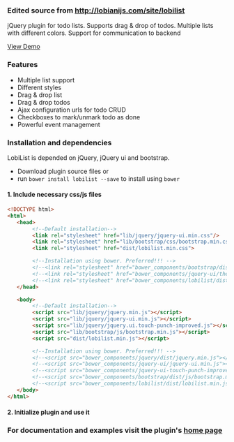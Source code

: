 ### Edited source from http://lobianijs.com/site/lobilist

jQuery plugin for todo lists. Supports drag & drop of todos. Multiple lists with different colors. Support for communication to backend

[View Demo](http://lobianijs.com/site/lobilist)

### Features

- Multiple list support
- Different styles
- Drag & drop list
- Drag & drop todos
- Ajax configuration urls for todo CRUD
- Checkboxes to mark/unmark todo as done
- Powerful event management

### Installation and dependencies

LobiList is depended on jQuery, jQuery ui and bootstrap.

- Download plugin source files or
- run `bower install lobilist --save` to install using `bower`

#### 1. Include necessary css/js files

```html
<!DOCTYPE html>
<html>
   <head>
        <!--Default installation-->
        <link rel="stylesheet" href="lib/jquery/jquery-ui.min.css"/>
        <link rel="stylesheet" href="lib/bootstrap/css/bootstrap.min.css"/>
        <link rel="stylesheet" href="dist/lobilist.min.css">

        <!--Installation using bower. Preferred!!! -->
        <!--<link rel="stylesheet" href="bower_components/bootstrap/dist/css/bootstrap.min.css"/>-->
        <!--<link rel="stylesheet" href="bower_components/jquery-ui/themes/ui-lightness/jquery-ui.min.css"/>-->
        <!--<link rel="stylesheet" href="bower_components/lobilist/dist/lobilist.min.css"/>-->
   </head>

   <body>
        <!--Default installation-->
        <script src="lib/jquery/jquery.min.js"></script>
        <script src="lib/jquery/jquery-ui.min.js"></script>
        <script src="lib/jquery/jquery.ui.touch-punch-improved.js"></script>
        <script src="lib/bootstrap/js/bootstrap.min.js"></script>
        <script src="dist/lobilist.min.js"></script>

        <!--Installation using bower. Preferred!!! -->
        <!--<script src="bower_components/jquery/dist/jquery.min.js"></script>-->
        <!--<script src="bower_components/jquery-ui/jquery-ui.min.js"></script>-->
        <!--<script src="bower_components/jquery-ui-touch-punch-improved/jquery.ui.touch-punch-improved.js"></script>-->
        <!--<script src="bower_components/bootstrap/dist/js/bootstrap.min.js"></script>-->
        <!--<script src="bower_components/lobilist/dist/lobilist.min.js"></script>-->
   </body>
</html>
```

#### 2. Initialize plugin and use it

### For documentation and examples visit the plugin's [home page](http://lobianijs.com/site/lobilist)

